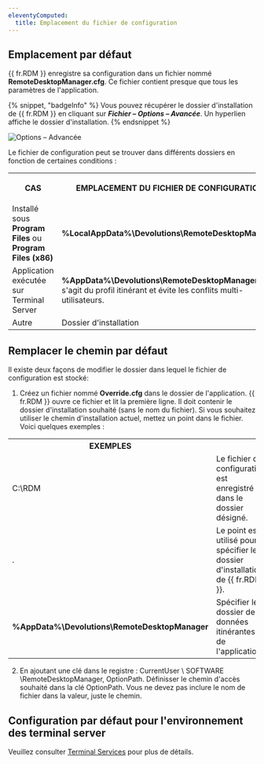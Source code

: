 ```yaml
---
eleventyComputed:
  title: Emplacement du fichier de configuration
---
```

## Emplacement par défaut

{{ fr.RDM }} enregistre sa configuration dans un fichier nommé **RemoteDesktopManager.cfg**. Ce fichier contient presque que tous les paramètres de l'application.

{% snippet, "badgeInfo" %}
Vous pouvez récupérer le dossier d'installation de {{ fr.RDM }} en cliquant sur ***Fichier – Options – Avancée***. Un hyperlien affiche le dossier d'installation.
{% endsnippet %}

![Options – Advancée](https://cdnweb.devolutions.net/docs/fr/rdm/windows/RDMWin2148.png)

Le fichier de configuration peut se trouver dans différents dossiers en fonction de certaines conditions :

<table>
	<tr>
		<th>

CAS
		</th>
		<th>
EMPLACEMENT DU FICHIER DE CONFIGURATION
		</th>
	</tr>
	<tr>
		<td>
Installé sous **Program Files** ou **Program Files (x86)**
		</td>
		<td>
**%LocalAppData%\Devolutions\RemoteDesktopManager**
		</td>
	</tr>
	<tr>
		<td>
Application exécutée sur Terminal Server
		</td>
		<td>
**%AppData%\Devolutions\RemoteDesktopManager**. Il s'agit du profil itinérant et évite les conflits multi-utilisateurs.
		</td>
	</tr>
	<tr>
		<td>
Autre
		</td>
		<td>
Dossier d'installation
		</td>
	</tr>
</table>

## Remplacer le chemin par défaut

Il existe deux façons de modifier le dossier dans lequel le fichier de configuration est stocké:

1. Créez un fichier nommé **Override.cfg** dans le dossier de l'application. {{ fr.RDM }} ouvre ce fichier et lit la première ligne. Il doit contenir le dossier d'installation souhaité (sans le nom du fichier). Si vous souhaitez utiliser le chemin d'installation actuel, mettez un point dans le fichier. Voici quelques exemples :

<table>
	<tr>
		<th>
EXEMPLES
		</th>
	</tr>
	<tr>
		<td>
C:\RDM
		</td>
		<td>
Le fichier de configuration est enregistré dans le dossier désigné.
		</td>
	</tr>
	<tr>
		<td>
.
		</td>
		<td>
Le point est utilisé pour spécifier le dossier d'installation de {{ fr.RDM }}.
		</td>
	</tr>
	<tr>
		<td>
<b>%AppData%\Devolutions\RemoteDesktopManager</b>
		</td>
		<td>
Spécifier le dossier de données itinérantes de l'application.
		</td>
	</tr>
</table>

2. En ajoutant une clé dans le registre : CurrentUser \ SOFTWARE \RemoteDesktopManager, OptionPath. Définisser le chemin d'accès souhaité dans la clé OptionPath. Vous ne devez pas inclure le nom de fichier dans la valeur, juste le chemin.

## Configuration par défaut pour l'environnement des terminal server

Veuillez consulter [Terminal Services](/fr/rdm/windows/installation/client/terminal-services/) pour plus de détails.


